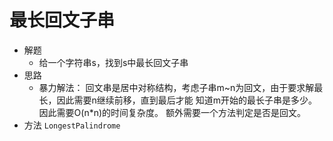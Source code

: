 # 最长回文子串
- 解题
    - 给一个字符串s，找到s中最长回文子串
- 思路
    - 暴力解法：
     回文串是居中对称结构，考虑子串m~n为回文，由于要求解最长，因此需要n继续前移，直到最后才能
    知道m开始的最长子串是多少。因此需要O(n*n)的时间复杂度。
    额外需要一个方法判定是否是回文。
- 方法    ```LongestPalindrome```